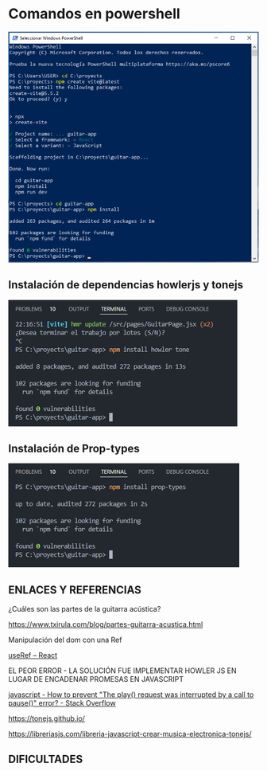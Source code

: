 # Comandos en powershell

<img src="assets/2024-08-25-21-26-04-image.png" title="" alt="" data-align="center">

## Instalación de dependencias howlerjs y tonejs

<img src="assets/2024-08-25-22-20-25-image.png" title="" alt="" data-align="center">

## Instalación de Prop-types

<img src="assets/2024-08-25-22-22-20-image.png" title="" alt="" data-align="center">

## ENLACES Y REFERENCIAS

¿Cuáles son las partes de la guitarra acústica?

https://www.txirula.com/blog/partes-guitarra-acustica.html

Manipulación del dom con una Ref

[useRef – React](https://es.react.dev/reference/react/useRef#manipulating-the-dom-with-a-ref)

EL PEOR ERROR - LA SOLUCIÓN FUE IMPLEMENTAR HOWLER JS EN LUGAR DE ENCADENAR PROMESAS EN JAVASCRIPT

[javascript - How to prevent &quot;The play() request was interrupted by a call to pause()&quot; error? - Stack Overflow](https://stackoverflow.com/questions/36803176/how-to-prevent-the-play-request-was-interrupted-by-a-call-to-pause-error)

https://tonejs.github.io/

https://libreriasjs.com/libreria-javascript-crear-musica-electronica-tonejs/

## DIFICULTADES




